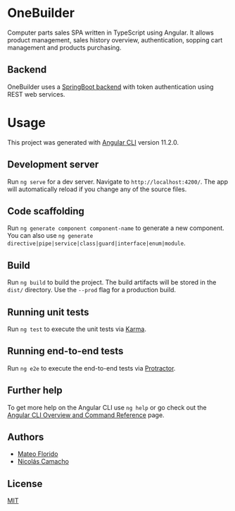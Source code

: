 # OneBuilder

Computer parts sales SPA written in TypeScript using Angular. It allows product management, sales history overview, authentication, sopping cart management and products purchasing.

## Backend

OneBuilder uses a [SpringBoot backend](https://github.com/NicolasCamachoP/OBBackEnd) with token authentication using REST web services.

# Usage

This project was generated with [Angular CLI](https://github.com/angular/angular-cli) version 11.2.0.

## Development server

Run `ng serve` for a dev server. Navigate to `http://localhost:4200/`. The app will automatically reload if you change any of the source files.

## Code scaffolding

Run `ng generate component component-name` to generate a new component. You can also use `ng generate directive|pipe|service|class|guard|interface|enum|module`.

## Build

Run `ng build` to build the project. The build artifacts will be stored in the `dist/` directory. Use the `--prod` flag for a production build.

## Running unit tests

Run `ng test` to execute the unit tests via [Karma](https://karma-runner.github.io).

## Running end-to-end tests

Run `ng e2e` to execute the end-to-end tests via [Protractor](http://www.protractortest.org/).

## Further help

To get more help on the Angular CLI use `ng help` or go check out the [Angular CLI Overview and Command Reference](https://angular.io/cli) page.

## Authors

* [Mateo Florido](https://github.com/mateoflorido)
* [Nicolás Camacho](https://github.com/NicolasCamachoP)

## License 

[MIT](https://github.com/NicolasCamachoP/OneBuilder/blob/main/LICENSE.md)
